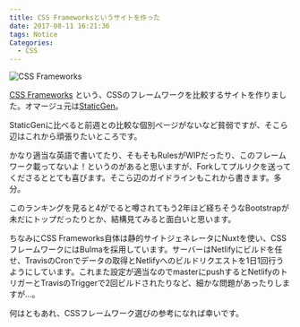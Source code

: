 ```yaml
---
title: CSS Frameworksというサイトを作った
date: 2017-08-11 16:21:36
tags: Notice
Categories:
  - CSS
---
```


![CSS Frameworks](/images/css-frameworks.png)

[CSS Frameworks](https://css-frameworks.unsweets.net)
という、CSSのフレームワークを比較するサイトを作りました。オマージュ元は[StaticGen](https://www.staticgen.com)。

<!-- more -->

StaticGenに比べると前週との比較な個別ページがないなど貧弱ですが、そこら辺はこれから頑張りたいところです。

かなり適当な英語で書いてたり、そもそもRulesがWIPだったり、このフレームワーク載ってないよ！というのがあると思いますが、Forkしてプルリクを送ってくださるととても喜びます。そこら辺のガイドラインもこれから書きます。多分。

このランキングを見ると4がでると噂されてもう2年ほど経ちそうなBootstrapが未だにトップだったりとか、結構見てみると面白いと思います。

ちなみにCSS Frameworks自体は静的サイトジェネレータにNuxtを使い、CSSフレームワークにはBulmaを採用しています。サーバーはNetlifyにビルドを任せ、TravisのCronでデータの取得とNetlifyへのビルドリクエストを1日1回行うようにしています。これまた設定が適当なのでmasterにpushするとNetlifyのトリガーとTravisのTriggerで2回ビルドされたりなど、細かな問題があったりしますが…。

何はともあれ、CSSフレームワーク選びの参考になれば幸いです。

